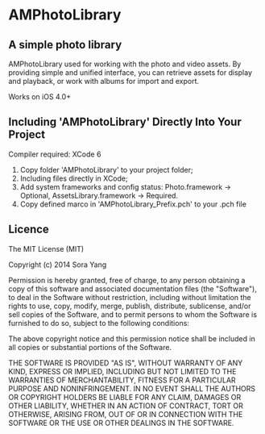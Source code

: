 # AMPhotoLibrary

## A simple photo library

AMPhotoLibrary used for working with the photo and video assets. By providing simple and unified interface, you can retrieve assets for display and playback, or work with albums for import and export.

Works on iOS 4.0+

## Including 'AMPhotoLibrary' Directly Into Your Project

Compiler required: XCode 6

1) Copy folder 'AMPhotoLibrary' to your project folder;
2) Including files directly in XCode;
3) Add system frameworks and config status: 
	Photo.framework -> Optional, 
	AssetsLibrary.framework -> Required.
4) Copy defined marco in 'AMPhotoLibrary_Prefix.pch' to your .pch file

## Licence

The MIT License (MIT)

Copyright (c) 2014 Sora Yang

Permission is hereby granted, free of charge, to any person obtaining a copy
of this software and associated documentation files (the "Software"), to deal
in the Software without restriction, including without limitation the rights
to use, copy, modify, merge, publish, distribute, sublicense, and/or sell
copies of the Software, and to permit persons to whom the Software is
furnished to do so, subject to the following conditions:

The above copyright notice and this permission notice shall be included in all
copies or substantial portions of the Software.

THE SOFTWARE IS PROVIDED "AS IS", WITHOUT WARRANTY OF ANY KIND, EXPRESS OR
IMPLIED, INCLUDING BUT NOT LIMITED TO THE WARRANTIES OF MERCHANTABILITY,
FITNESS FOR A PARTICULAR PURPOSE AND NONINFRINGEMENT. IN NO EVENT SHALL THE
AUTHORS OR COPYRIGHT HOLDERS BE LIABLE FOR ANY CLAIM, DAMAGES OR OTHER
LIABILITY, WHETHER IN AN ACTION OF CONTRACT, TORT OR OTHERWISE, ARISING FROM,
OUT OF OR IN CONNECTION WITH THE SOFTWARE OR THE USE OR OTHER DEALINGS IN THE
SOFTWARE.